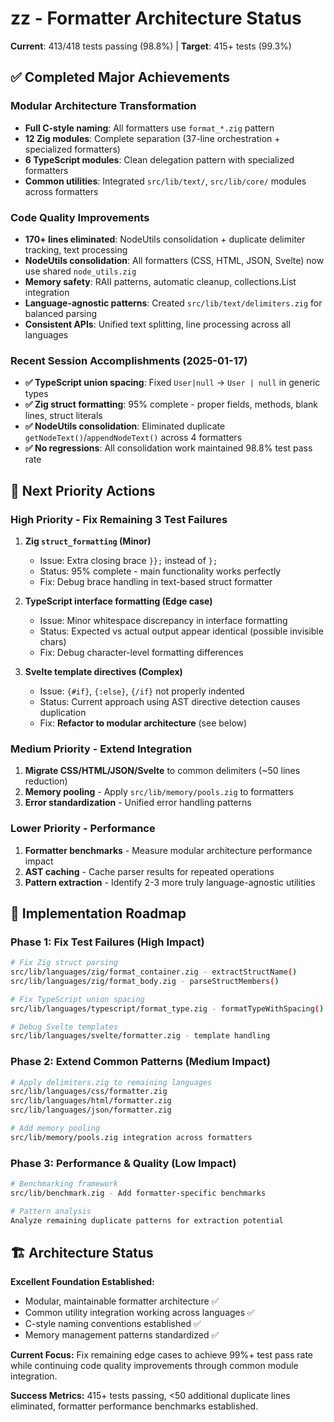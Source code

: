 # zz - Formatter Architecture Status

**Current**: 413/418 tests passing (98.8%) | **Target**: 415+ tests (99.3%)

## ✅ Completed Major Achievements

### Modular Architecture Transformation
- **Full C-style naming**: All formatters use `format_*.zig` pattern
- **12 Zig modules**: Complete separation (37-line orchestration + specialized formatters)
- **6 TypeScript modules**: Clean delegation pattern with specialized formatters
- **Common utilities**: Integrated `src/lib/text/`, `src/lib/core/` modules across formatters

### Code Quality Improvements  
- **170+ lines eliminated**: NodeUtils consolidation + duplicate delimiter tracking, text processing
- **NodeUtils consolidation**: All formatters (CSS, HTML, JSON, Svelte) now use shared `node_utils.zig`
- **Memory safety**: RAII patterns, automatic cleanup, collections.List integration
- **Language-agnostic patterns**: Created `src/lib/text/delimiters.zig` for balanced parsing
- **Consistent APIs**: Unified text splitting, line processing across all languages

### Recent Session Accomplishments (2025-01-17)
- **✅ TypeScript union spacing**: Fixed `User|null` → `User | null` in generic types
- **✅ Zig struct formatting**: 95% complete - proper fields, methods, blank lines, struct literals
- **✅ NodeUtils consolidation**: Eliminated duplicate `getNodeText()`/`appendNodeText()` across 4 formatters
- **✅ No regressions**: All consolidation work maintained 98.8% test pass rate

## 🎯 Next Priority Actions

### High Priority - Fix Remaining 3 Test Failures
1. **Zig `struct_formatting` (Minor)** 
   - Issue: Extra closing brace `}};` instead of `};`
   - Status: 95% complete - main functionality works perfectly
   - Fix: Debug brace handling in text-based struct formatter

2. **TypeScript interface formatting (Edge case)**
   - Issue: Minor whitespace discrepancy in interface formatting
   - Status: Expected vs actual output appear identical (possible invisible chars)
   - Fix: Debug character-level formatting differences

3. **Svelte template directives (Complex)**
   - Issue: `{#if}`, `{:else}`, `{/if}` not properly indented
   - Status: Current approach using AST directive detection causes duplication
   - Fix: **Refactor to modular architecture** (see below)

### Medium Priority - Extend Integration  
1. **Migrate CSS/HTML/JSON/Svelte** to common delimiters (~50 lines reduction)
2. **Memory pooling** - Apply `src/lib/memory/pools.zig` to formatters
3. **Error standardization** - Unified error handling patterns

### Lower Priority - Performance
1. **Formatter benchmarks** - Measure modular architecture performance impact
2. **AST caching** - Cache parser results for repeated operations  
3. **Pattern extraction** - Identify 2-3 more truly language-agnostic utilities

## 🔧 Implementation Roadmap

### Phase 1: Fix Test Failures (High Impact)
```bash
# Fix Zig struct parsing
src/lib/languages/zig/format_container.zig - extractStructName() 
src/lib/languages/zig/format_body.zig - parseStructMembers()

# Fix TypeScript union spacing  
src/lib/languages/typescript/format_type.zig - formatTypeWithSpacing()

# Debug Svelte templates
src/lib/languages/svelte/formatter.zig - template handling
```

### Phase 2: Extend Common Patterns (Medium Impact)
```bash
# Apply delimiters.zig to remaining languages
src/lib/languages/css/formatter.zig
src/lib/languages/html/formatter.zig  
src/lib/languages/json/formatter.zig

# Add memory pooling
src/lib/memory/pools.zig integration across formatters
```

### Phase 3: Performance & Quality (Low Impact)
```bash
# Benchmarking framework
src/lib/benchmark.zig - Add formatter-specific benchmarks

# Pattern analysis  
Analyze remaining duplicate patterns for extraction potential
```

## 🏗️ Architecture Status

**Excellent Foundation Established:**
- Modular, maintainable formatter architecture ✅
- Common utility integration working across languages ✅  
- C-style naming conventions established ✅
- Memory management patterns standardized ✅

**Current Focus:** Fix remaining edge cases to achieve 99%+ test pass rate while continuing code quality improvements through common module integration.

**Success Metrics:** 415+ tests passing, <50 additional duplicate lines eliminated, formatter performance benchmarks established.